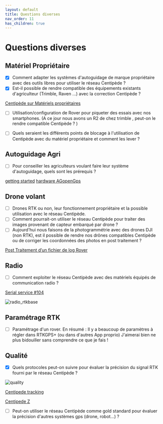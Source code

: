 ```yaml
---
layout: default
title: Questions diverses
nav_order: 11
has_children: true
---
```


# Questions diverses

## Matériel Propriétaire

- [x] Comment adapter les systèmes d'autoguidage de marque propriétaire avec des outils libres pour utiliser le réseau Centipède ?
- [x] Est-il possible de rendre compatible des équipements existants d'agriculteur (Trimble, Raven ...) avec la correction Centipède ?

[Centipède sur Matériels propriétaires](../proprietaire)

- [ ] Utilisation/configuration de Rover pour piqueter des essais avec nos smartphones. (A ce jour nous avons un R2 de chez trimble , peut-on le rendre compatible Centipède ? )
- [ ] Quels seraient les différents points de blocage à l'utilisation de Centipède avec du matériel propriétaire et comment les lever ?


## Autoguidage Agri

- [ ] Pour conseiller les agriculteurs voulant faire leur système d'autoguidage, quels sont les prérequis ? 

[getting started](https://agopengps.discourse.group/c/operations/13)
[hardware AGopenGps](https://agopengps.discourse.group/c/hardware/7)

## Drone volant

- [ ] Drones RTK ou non, leur fonctionnement propriétaire et la possible utilisation avec le réseau Centipède.
- [ ] Comment pourrait-on utiliser le réseau Centipède pour traiter des images provenant de capteur embarqué par drone ?
- [ ] Aujourd'hui nous faisons de la photogrammétrie avec des drones DJI (non RTK), est il possible de rendre nos drônes compatibles Centipède ou de corriger les coordonnées des photos en post traitement ?

[Post Traitement d’un fichier de log Rover](../ppk)


## Radio

- [ ] Comment exploiter le réseau Centipède avec des matériels équipés de communication radio ?

[Serial service #104](https://github.com/Stefal/rtkbase/pull/104)

![radio_rtkbase](https://user-images.githubusercontent.com/6421175/92691911-aaac5300-f343-11ea-913a-06bb4e061846.jpg)

## Paramétrage RTK

- [ ] Paramétrage d'un rover. En résumé : Il y a beaucoup de paramètres à régler dans RTKGPS+ (ou dans d'autres App proprio) J'aimerai bien ne plus bidouiller sans comprendre ce que je fais !

## Qualité

- [x] Quels protocoles peut-on suivre pour évaluer la précision du signal RTK fourni par le réseau Centipède ?

![quality](https://jancelin.github.io/docs-centipedeRTK/assets/images/autre/qualityxzy.png)

[Centipede tracking](http://centipede.fr/index.php/view/embed/?repository=centtest&project=track&layers=B000000TTTTT&bbox=-159446.878983%2C5773299.034967%2C-87213.887264%2C5813199.163726&crs=EPSG%3A3857&layerStyles=llh_view%3Ad%C3%A9faut)

[Centipede Z](http://centipede.fr/index.php/view/embed/?repository=centtest&project=z&layers=B00000FFTTT&bbox=-110198.133641%2C5802606.663514%2C-101169.009676%2C5807594.179609&crs=EPSG%3A3857&layerStyles=pointz_stat_group_z%3Adefault)

- [ ] Peut-on utiliser le réseau Centipède comme gold standard pour évaluer la précision d'autres systèmes gps (drone, robot...) ?





